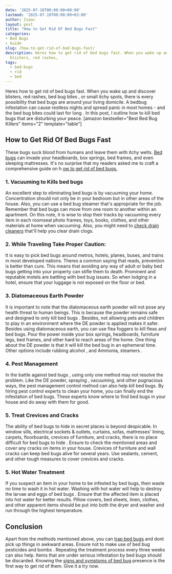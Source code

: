 ```yaml
---
date: '2025-07-10T00:00:00+00:00'
lastmod: '2025-07-10T00:00:00+03:00'
author: Isaac
layout: post
title: "How to Get Rid Of Bed Bugs Fast"
categories:
- Bed Bugs
- Guide
slug: /how-to-get-rid-of-bed-bugs-fast/
description: Heres how to get rid of bed bugs fast. When you wake up and discover
  blisters, red rashes,
tags: 
  - bed-bugs
  - rid
  - bed
---
```

Heres how to get rid of bed bugs fast. When you wake up and discover blisters, red rashes,
bed bug bites
, or small itchy spots, there is every possibility that bed bugs are around your living domicile.
A bedbug infestation can cause restless nights and spread panic in most homes - and the bed bug bites could
last for long
.
In this post, I outline how to kill bed bugs that are disturbing your peace.
[amazon bestseller="Best Bed Bug Killers" items="2" template="table"]
## How to Get Rid Of Bed Bugs Fast
These bugs suck blood from humans and leave them with itchy welts.
[Bed bugs](https://pestpolicy.com/does-lavender-kill-[bed-bugs](/posts/how-to-get-rid-of-bed-bug-bite-scars/)/)
can invade your headboards, box springs, bed frames, and even sleeping mattresses. It's no surprise that my readers asked me to craft a comprehensive guide on h
[ow to get rid of bed bugs.](https://www.bedbugs.umn.edu/bed-bug-control-in-residences)
### 1. Vacuuming to Kills bed bugs
An excellent step to
eliminating bed bugs
is by vacuuming your home. Concentration should not only be in your bedroom but in other areas of the house. Also, you can use a
bed bug steamer
that's appropriate for the job.
Remember that
bed bugs
can move from one room to another within an apartment.
On this note, it is wise to stop their tracks by vacuuming every item in each roomseal photo frames, toys, books, clothes, and other materials at home when vacuuming. Also, you might need to
[check drain cleaners](https://pestpolicy.com/best-drain-cleaner//)
that'll help you clear drain clogs.
### 2. While Traveling Take Proper Caution:
It is easy to
pick bed bugs
around metros, hotels, planes, buses, and trains in most developed nations. Theres a common saying that reads, prevention is better than cure. This means that avoiding any way of adult or
baby bed bugs
getting into your property can stifle them to death.
Prominent and reputable motels are
battling with bed bug
issues. So when lodging in a hotel, ensure that your luggage is not exposed on the floor or bed.
### 3. Diatomaceous Earth Powder
It is important to note that the
diatomaceous earth powder
will not pose any health threat to human beings. This is because the powder remains safe and
designed to only kill bed bugs
.
Besides, not allowing pets and children to play in an environment where the DE powder is applied makes it safer. Besides using diatomaceous earth, you can use
flea foggers
to kill fleas and bed bugs.
Pour the power inside your box springs, headboards, furniture legs, bed frames, and other hard to reach areas of the home. One thing about the DE
powder is that it will kill the bed bug
in an ephemeral time. Other options include
rubbing alcohol
, and
Ammonia,
steamers
.
### 4. Pest Management
In the battle against
bed bugs
, using only one method may not resolve the problem. Like the DE powder,
spraying
, vacuuming, and other pugnacious ways, the pest management control method can also help kill bed bugs.
By hiring
pest control experts
to clean your home, you can finally end the infestation of bed bugs. These
experts know where to find bed bugs
in your house and do away with them for good.
### 5. Treat Crevices and Cracks
The ability of
bed bugs to hide in secret
places is beyond despicable. In window sills, electrical sockets & outlets, curtains, sofas, mattresses' lining, carpets, floorboards, crevices of furniture, and cracks, there is no
place difficult for bed bugs to hide
.
Ensure to check the mentioned areas and cover any cracks on items in your house. Crevices of furniture and wall cracks can keep bed bugs alive for several years. Use sealants, cement, and other tough measures to cover crevices and cracks.
### 5. Hot Water Treatment
If you suspect an item in your home to be infested by bed bugs, then waste no time to wash it in hot water. Washing with hot
water will help to destroy the larvae and eggs of bed bugs
.
Ensure that the affected item is placed into hot water for better results. Pillow covers, bed sheets, linen, clothes, and other apparent items should be put into both the dryer and washer and run through the highest temperature.
## Conclusion
Apart from the methods mentioned above, you can
[trap bed bugs](https://pestpolicy.com/best-bed-bug-traps/)
and dont pick up things in awkward areas. Ensure not to make use of
bed bug pesticides and bombs
. Repeating the treatment process every three weeks can also help.
Items that are under serious infestation by bed bugs
should be discarded. Knowing the
[signs and symptoms of bed bug](https://pestpolicy.com/can-you-see-bed-bugs/)
presence is the first way to get rid of them. Give it a try now.
